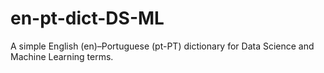 # en-pt-dict-DS-ML
A simple English (en)–Portuguese (pt-PT) dictionary for Data Science and Machine Learning terms.
